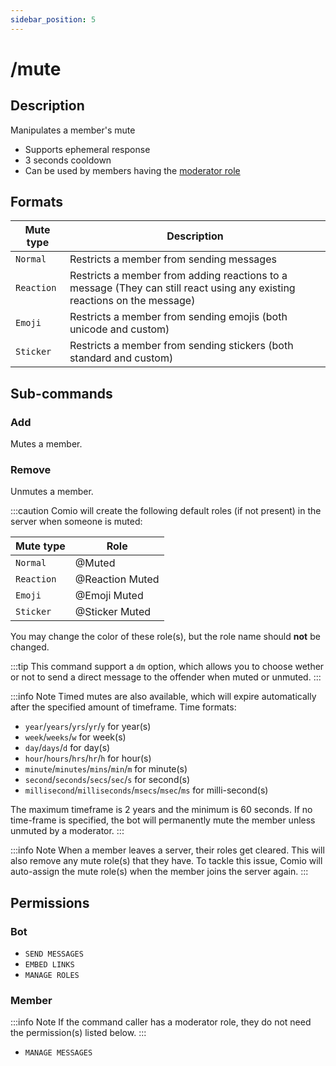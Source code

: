 ```yaml
---
sidebar_position: 5
---
```


# /mute
## Description
Manipulates a member's mute

- Supports ephemeral response
- 3 seconds cooldown
- Can be used by members having the [moderator role](/docs/setup/modroles)

## Formats
| Mute type | Description |
| --- | --- |
| `Normal` | Restricts a member from sending messages |
| `Reaction` | Restricts a member from adding reactions to a message (They can still react using any existing reactions on the message) |
| `Emoji` | Restricts a member from sending emojis (both unicode and custom) |
| `Sticker` | Restricts a member from sending stickers (both standard and custom) |

## Sub-commands
### Add
Mutes a member.

### Remove
Unmutes a member.

:::caution
Comio will create the following default roles (if not present) in the server when someone is muted:

| Mute type | Role |
| --- | --- |
| `Normal` | <span className="mention">@Muted</span> |
| `Reaction` | <span className="mention">@Reaction Muted</span> |
| `Emoji` | <span className="mention">@Emoji Muted</span> |
| `Sticker` | <span className="mention">@Sticker Muted</span> |

You may change the color of these role(s), but the role name should **not** be changed.

:::tip
This command support a `dm` option, which allows you to choose wether or not to send a direct message to the offender when muted or unmuted.
:::

:::info Note
Timed mutes are also available, which will expire automatically after the specified amount of timeframe. Time formats:

- `year`/`years`/`yrs`/`yr`/`y` for year(s)
- `week`/`weeks`/`w` for week(s)
- `day`/`days`/`d` for day(s)
- `hour`/`hours`/`hrs`/`hr`/`h` for hour(s)
- `minute`/`minutes`/`mins`/`min`/`m` for minute(s)
- `second`/`seconds`/`secs`/`sec`/`s` for second(s)
- `millisecond`/`milliseconds`/`msecs`/`msec`/`ms` for milli-second(s)
 
The maximum timeframe is 2 years and the minimum is 60 seconds. If no time-frame is specified, the bot will permanently mute the member unless unmuted by a moderator.
:::

:::info Note
When a member leaves a server, their roles get cleared. This will also remove any mute role(s) that they have. To tackle this issue, Comio will auto-assign the mute role(s) when the member joins the server again.
:::

## Permissions
### Bot
- `SEND MESSAGES`
- `EMBED LINKS`
- `MANAGE ROLES`
### Member

:::info Note
If the command caller has a moderator role, they do not need the permission(s) listed below.
:::

- `MANAGE MESSAGES`
